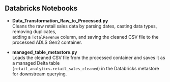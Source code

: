 ## Databricks Notebooks

- **Data_Transformation_Raw_to_Processed.py**  
  Cleans the raw retail sales data by parsing dates, casting data types, removing duplicates,  
  adding a `TotalRevenue` column, and saving the cleaned CSV file to the processed ADLS Gen2 container.

- **managed_table_metastore.py**  
  Loads the cleaned CSV file from the processed container and saves it as a managed Delta table  
  (`retail_analytics.retail_sales_cleaned`) in the Databricks metastore for downstream querying.
